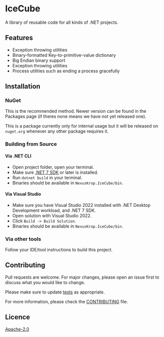 # IceCube

A library of reusable code for all kinds of .NET projects.

## Features

- Exception throwing utilities
- Binary-formatted Key-to-primitive-value dictionary
- Big Endian binary support
- Exception throwing utilities
- Process utilities such as ending a process gracefully

## Installation

### NuGet

This is the recommended method.
Newer version can be found in the Packages page (if theres none means we have not yet released one).

This is a package currently only for internal usage but it will be released on `nuget.org` whenever any other package requires it.

### Building from Source

#### Via .NET CLI

- Open project folder, open your terminal.
- Make sure [.NET 7 SDK](https://dotnet.microsoft.com) or later is installed.
- Run `dotnet build` in your terminal.
- Binaries should be available in `NexusKrop.IceCube/bin`.

#### Via Visual Studio

- Make sure you have Visual Studio 2022 installed with .NET Desktop Development workload, and .NET 7 SDK.
- Open solution with Visual Studio 2022.
- Click `Build -> Build Solution`.
- Binaries should be available in `NexusKrop.IceCube/bin`.

### Via other tools

Follow your IDE/tool instructions to build this project.

## Contributing

Pull requests are welcome. For major changes, please open an issue first to discuss what you would like to change.

Please make sure to update [tests](NexusKrop.IceCube.Tests) as appropriate.

For more information, please check the [CONTRIBUTING](CONTRIBUTING.md) file.

## Licence

[Apache-2.0](LICENSE.txt)